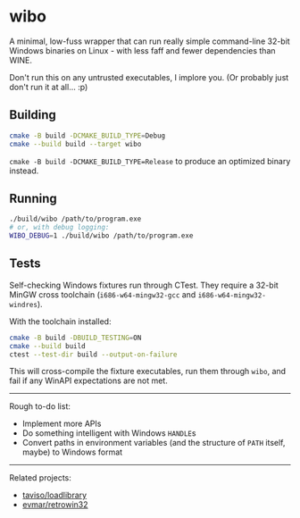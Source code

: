 # wibo

A minimal, low-fuss wrapper that can run really simple command-line 32-bit Windows binaries on Linux - with less faff and fewer dependencies than WINE.

Don't run this on any untrusted executables, I implore you. (Or probably just don't run it at all... :p)

## Building

```sh
cmake -B build -DCMAKE_BUILD_TYPE=Debug
cmake --build build --target wibo
```

`cmake -B build -DCMAKE_BUILD_TYPE=Release` to produce an optimized binary instead.

## Running

```sh
./build/wibo /path/to/program.exe
# or, with debug logging:
WIBO_DEBUG=1 ./build/wibo /path/to/program.exe
```

## Tests

Self-checking Windows fixtures run through CTest. They require a 32-bit MinGW cross toolchain (`i686-w64-mingw32-gcc` and `i686-w64-mingw32-windres`).

With the toolchain installed:

```sh
cmake -B build -DBUILD_TESTING=ON
cmake --build build
ctest --test-dir build --output-on-failure
```

This will cross-compile the fixture executables, run them through `wibo`, and fail if any WinAPI expectations are not met.

---

Rough to-do list:

- Implement more APIs
- Do something intelligent with Windows `HANDLE`s
- Convert paths in environment variables (and the structure of `PATH` itself, maybe) to Windows format

---

Related projects:
* [taviso/loadlibrary](https://github.com/taviso/loadlibrary)
* [evmar/retrowin32](https://github.com/evmar/retrowin32)
